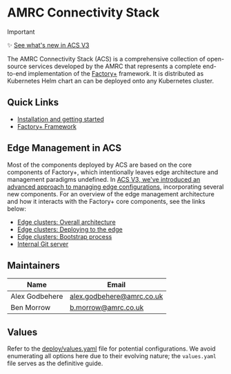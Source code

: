 # AMRC Connectivity Stack

> [!IMPORTANT]  
> ✨ [See what's new in ACS V3](docs/whats-changed-in-v3.md)

The AMRC Connectivity Stack (ACS) is a comprehensive collection of open-source services developed by the AMRC that represents a complete end-to-end implementation of the [Factory+](https://factoryplus.app.amrc.co.uk) framework. It is distributed as Kubernetes Helm chart an can be deployed onto any Kubernetes cluster.

## Quick Links
- [Installation and getting started](./docs/installation.md)
- [Factory+ Framework](https://factoryplus.app.amrc.co.uk)

## Edge Management in ACS
Most of the components deployed by ACS are based on the core components of Factory+, which intentionally leaves edge architecture and management paradigms undefined. In [ACS V3, we've introduced an advanced approach to managing edge configurations,](docs/whats-changed-in-v3.md) incorporating several new components. For an overview of the edge management architecture and how it interacts with the Factory+ core components, see the links below:

* [Edge clusters: Overall architecture](./docs/edge-clusters.md)
* [Edge clusters: Deploying to the edge](./docs/edge-deployments.md)
* [Edge clusters: Bootstrap process](./docs/edge-bootstrap.md)
* [Internal Git server](./docs/git-server.md)

## Maintainers

| Name           | Email                       |
|----------------|-----------------------------|
| Alex Godbehere | <alex.godbehere@amrc.co.uk> |
| Ben Morrow     | <b.morrow@amrc.co.uk>       |

## Values

Refer to the [deploy/values.yaml](deploy/values.yaml) file for potential configurations. We avoid enumerating all options here due to their evolving nature; the `values.yaml` file serves as the definitive guide.
